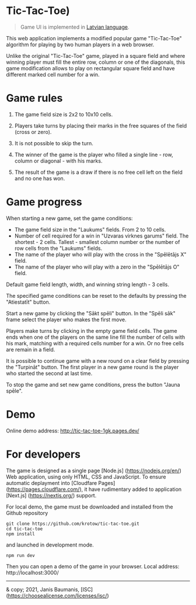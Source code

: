 # Tic-Tac-Toe)

> Game UI is implemented in [Latvian language](https://en.wikipedia.org/wiki/Latvian_language).

This web application implements a modified popular game "Tic-Tac-Toe" 
algorithm for playing by two human players in a web browser.

Unlike the original "Tic-Tac-Toe" game, played in a square field and where
winning player must fill the entire row, column or one of the diagonals, this
game modification allows to play on rectangular square field and have different
marked cell number for a win.

# Game rules

1.  The game field size is 2x2 to 10x10 cells.

2.  Players take turns by placing their marks in the free squares of the field
    (cross or zero).

3.  It is not possible to skip the turn.

4.  The winner of the game is the player who filled a single line - row, column
    or diagonal - with his marks.

5.  The result of the game is a draw if there is no free cell left on the field
    and no one has won.

# Game progress

When starting a new game, set the game conditions:

*   The game field size in the "Laukums" fields. From 2 to 10 cells.
*   Number of cell required for a win in "Uzvaras virknes garums" field. The
    shortest - 2 cells. Tallest - smallest column number or the number of row
    cells from the "Laukums" fields.
*   The name of the player who will play with the cross in the "Spēlētājs X"
    field.
*   The name of the player who will play with a zero in the "Spēlētājs O"
    field.

Default game field length, width, and winning string length - 3 cells.

The specified game conditions can be reset to the defaults by pressing the
"Atiestatīt" button.

Start a new game by clicking the "Sākt spēli" button. In the "Spēli sāk" frame
select the player who makes the first move.

Players make turns by clicking in the empty game field cells. The game ends
when one of the players on the same line fill the number of cells with his 
mark, matching with a required cells number for a win. Or no free cells are
remain in a field.

It is possible to continue game with a new round on a clear field by pressing
the "Turpināt" button. The first player in a new game round is the player who
started the second at last time.

To stop the game and set new game conditions, press the button "Jauna spēle".

# Demo

Online demo address: http://tic-tac-toe-1gk.pages.dev/

# For developers

The game is designed as a single page [Node.js] (https://nodejs.org/en/) Web
application, using only HTML, CSS and JavaScript. To ensure automatic
deplayment into [Cloudfare Pages] (https://pages.cloudflare.com/), it have
rudimentary added to application [Next.js] (https://nextjs.org/) support.

For local demo, the game must be downloaded and installed from the Github repository

```
git clone https://github.com/krotow/tic-tac-toe.git
cd tic-tac-toe
npm install
```

and launched in development mode.

```
npm run dev
```

Then you can open a demo of the game in your browser. Local address: http://localhost:3000/

---
& copy; 2021, Janis Baumanis, [ISC] (https://choosealicense.com/licenses/isc/)
